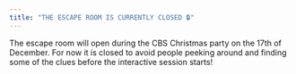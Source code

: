 ```yaml
---
title: "THE ESCAPE ROOM IS CURRENTLY CLOSED 🔒"
---
```


The escape room will open during the CBS Christmas party on the 17th of December. For now it is closed to avoid people peeking around and finding some of the clues before the interactive session starts! 

